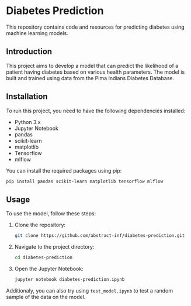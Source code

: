 # Diabetes Prediction

This repository contains code and resources for predicting diabetes using machine learning models.

## Introduction

This project aims to develop a model that can predict the likelihood of a patient having diabetes based on various health parameters. The model is built and trained using data from the Pima Indians Diabetes Database.

## Installation

To run this project, you need to have the following dependencies installed:

- Python 3.x
- Jupyter Notebook
- pandas
- scikit-learn
- matplotlib
- Tensorflow
- mlflow

You can install the required packages using pip:

```bash
pip install pandas scikit-learn matplotlib tensorflow mlflow
```
## Usage

To use the model, follow these steps:

1. Clone the repository:
   ```bash
   git clone https://github.com/abstract-inf/diabetes-prediction.git
   ```
2. Navigate to the project directory:
   ```bash
   cd diabetes-prediction
   ```
3. Open the Jupyter Notebook:
   ```bash
   jupyter notebook diabetes-prediction.ipynb
   ```
Additionaly, you can also try using `test_model.ipynb` to test a random sample of the data on the model.
